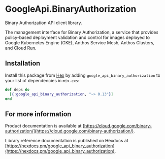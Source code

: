 # GoogleApi.BinaryAuthorization

Binary Authorization API client library.

The management interface for Binary Authorization, a service that provides policy-based deployment validation and control for images deployed to Google Kubernetes Engine (GKE), Anthos Service Mesh, Anthos Clusters, and Cloud Run. 

## Installation

Install this package from [Hex](https://hex.pm) by adding
`google_api_binary_authorization` to your list of dependencies in `mix.exs`:

```elixir
def deps do
  [{:google_api_binary_authorization, "~> 0.13"}]
end
```

## For more information

Product documentation is available at [https://cloud.google.com/binary-authorization/](https://cloud.google.com/binary-authorization/).

Library reference documentation is published on Hexdocs at
[https://hexdocs.pm/google_api_binary_authorization](https://hexdocs.pm/google_api_binary_authorization).
